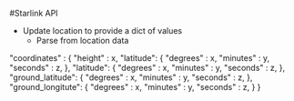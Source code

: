 #Starlink API

- Update location to provide a dict of values
    - Parse from location data


"coordinates" : {
    "height" : x,
    "latitude": {
        "degrees" : x,
        "minutes" : y,
        "seconds" : z,
    },
    "latitude": {
        "degrees" : x,
        "minutes" : y,
        "seconds" : z,
    },
    "ground_latitude": {
        "degrees" : x,
        "minutes" : y,
        "seconds" : z,
    },
    "ground_longitute": {
        "degrees" : x,
        "minutes" : y,
        "seconds" : z,
    }
}   